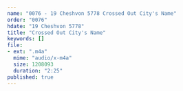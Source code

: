 ```yaml
---
name: "0076 - 19 Cheshvon 5778 Crossed Out City's Name"
order: "0076"
hdate: "19 Cheshvon 5778"
title: "Crossed Out City's Name"
keywords: []
file:
- ext: ".m4a"
  mime: "audio/x-m4a"
  size: 1208093
  duration: "2:25"
published: true
---
```


